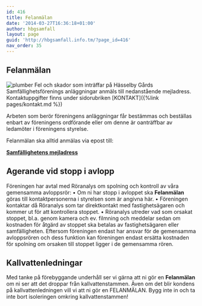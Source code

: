 ```yaml
---
id: 416
title: Felanmälan
date: '2014-03-27T16:36:18+01:00'
author: hbgsamfall
layout: page
guid: 'http://hbgsamfall.info.tm/?page_id=416'
nav_order: 35
---
```


## Felanmälan
 ![plumber](/wp-content/uploads/2015/02/Underhållsplanering-W300.png) 
Fel och skador som inträffar på Hässelby Gårds Samfällighetsförenings anläggningar anmäls till nedanstående mejladress. Kontaktuppgifter finns under sidorubriken  [KONTAKT]({%link pages/kontakt.md %})

Arbeten som berör föreningens anläggningar får bestämmas och beställas enbart av föreningens ordförande eller om denne är oanträffbar av ledamöter i föreningens styrelse.

Felanmälan ska alltid anmälas via epost till:

**[Samfällighetens mejladress](/wp-content/uploads/2016/12/Samfällighetens-mejladress.png)**

## Agerande vid stopp i avlopp
Föreningen har avtal med Röranalys om spolning och kontroll av våra gemensamma avloppsrör:
•	Om ni har stopp i avloppet ska **Felanmälan** göras till kontaktpersonerna i styrelsen som är angivna här.
•	Föreningen kontaktar då Röranalys som tar direktkontakt med fastighetsägaren och kommer ut för att kontrollera stoppet.
•	Röranalys utreder vad som orsakat stoppet, bl.a. genom kamera och ev. filmning och meddelar sedan om kostnaden för åtgärd av stoppet ska betalas av fastighetsägaren eller samfälligheten.
Eftersom föreningen endast har ansvar för de gemensamma avloppsrören och dess funktion kan föreningen endast ersätta kostnaden för spolning om orsaken till stoppet ligger i de gemensamma rören.

## Kallvattenledningar
Med tanke på förebyggande underhåll ser vi gärna att ni gör en **Felanmälan** om ni ser att det droppar från kallvattenstammen. Även om det blir kondens på kallvattenledningen vill vi att ni gör en FELANMÄLAN. Bygg inte in och ta inte bort isoleringen omkring kallvattenstammen!

